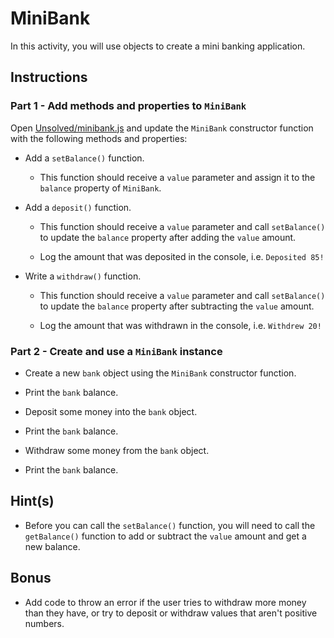# MiniBank

In this activity, you will use objects to create a mini banking application.

## Instructions

### Part 1 - Add methods and properties to `MiniBank`

Open [Unsolved/minibank.js](Unsolved/minibank.js) and update the `MiniBank` constructor function with the following methods and properties:

* Add a `setBalance()` function. 

   * This function should receive a `value` parameter and assign it to the `balance` property of `MiniBank`.

* Add a `deposit()` function. 

   * This function should receive a `value` parameter and call `setBalance()` to update the `balance` property after adding the `value` amount.

   * Log the amount that was deposited in the console, i.e. `Deposited 85!`

* Write a `withdraw()` function. 
   
   * This function should receive a `value` parameter and call `setBalance()` to update the `balance` property after subtracting the `value` amount.

   * Log the amount that was withdrawn in the console, i.e. `Withdrew 20!`

### Part 2 - Create and use a `MiniBank` instance

* Create a new `bank` object using the `MiniBank` constructor function.

* Print the `bank` balance.

* Deposit some money into the `bank` object.

* Print the `bank` balance.

* Withdraw some money from the `bank` object.

* Print the `bank` balance.

## Hint(s)

* Before you can call the `setBalance()` function, you will need to call the `getBalance()` function to add or subtract the `value` amount and get a new balance. 

## Bonus

- Add code to throw an error if the user tries to withdraw more money than they have, or try to deposit or withdraw values that aren't positive numbers.
